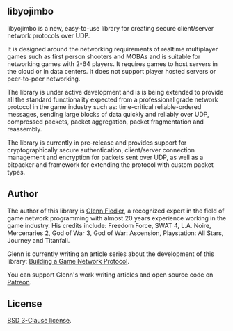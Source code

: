 ## libyojimbo

libyojimbo is a new, easy-to-use library for creating secure client/server network protocols over UDP.

It is designed around the networking requirements of realtime multiplayer games such as first person shooters and MOBAs and is suitable for networking games with 2-64 players. It requires games to host servers in the cloud or in data centers. It does not support player hosted servers or peer-to-peer networking.

The library is under active development and is is being extended to provide all the standard functionality expected from a professional grade network protocol in the game industry such as: time-critical reliable-ordered messages, sending large blocks of data quickly and reliably over UDP, compressed packets, packet aggregation, packet fragmentation and reassembly.

The library is currently in pre-release and provides support for cryptographically secure authentication, client/server connection management and encryption for packets sent over UDP, as well as a bitpacker and framework for extending the protocol with custom packet types.

## Author

The author of this library is [Glenn Fiedler](https://www.linkedin.com/in/glennfiedler), a recognized expert in the field of game network programming with almost 20 years experience working in the game industry. His credits include: Freedom Force, SWAT 4, L.A. Noire, Mercenaries 2, God of War 3, God of War: Ascension, Playstation: All Stars, Journey and Titanfall.

Glenn is currently writing an article series about the development of this library: [Building a Game Network Protocol](http://gafferongames.com/2016/05/10/building-a-game-network-protocol/).

You can support Glenn's work writing articles and open source code on [Patreon](http://www.patreon.com/gafferongames).

## License

[BSD 3-Clause license](https://opensource.org/licenses/BSD-3-Clause).
